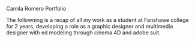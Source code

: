 Camila Romero Portfolio

The followning is a recap of all my work as a student at Fanshawe college for 2 years, developing a role as a graphic designer and multimedia designer with ed modeling through cinema 4D and adobe suit.
